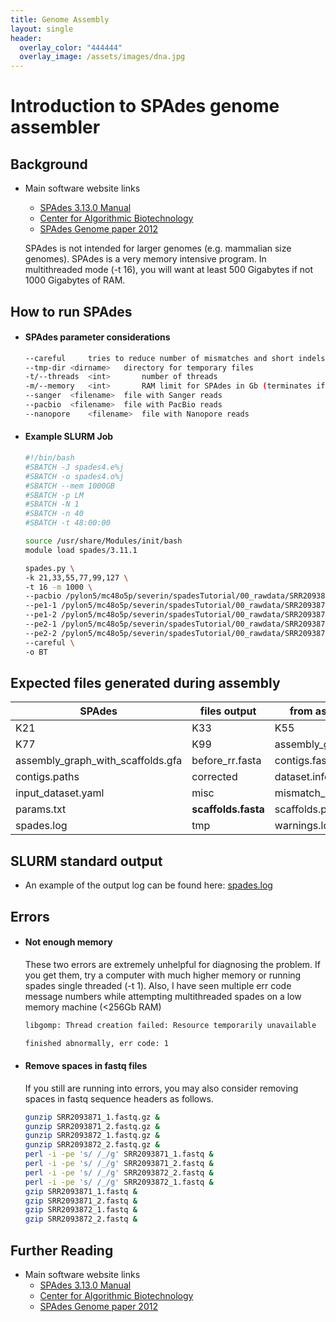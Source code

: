```yaml
---
title: Genome Assembly
layout: single
header:
  overlay_color: "444444"
  overlay_image: /assets/images/dna.jpg
---
```


# Introduction to SPAdes genome assembler

## Background

* Main software website links
  * [SPAdes 3.13.0 Manual](http://cab.spbu.ru/files/release3.13.0/manual.html)
  * [Center for Algorithmic Biotechnology](http://cab.spbu.ru/software/spades/#benchmark)
  * [SPAdes Genome paper 2012](http://cab.spbu.ru/software/spades/#benchmark)

  SPAdes is not intended for larger genomes (e.g. mammalian size genomes). SPAdes is a very memory intensive program.  In multithreaded mode (-t 16), you will want at least 500 Gigabytes if not 1000 Gigabytes of RAM.  

## How to run SPAdes

* #### SPAdes parameter considerations

  ```bash
  --careful		tries to reduce number of mismatches and short indels
  --tmp-dir	<dirname>	directory for temporary files
  -t/--threads	<int>		number of threads
  -m/--memory	<int>		RAM limit for SPAdes in Gb (terminates if exceeded) [default 250 (Gb)]
  --sanger	<filename>	file with Sanger reads
  --pacbio	<filename>	file with PacBio reads
  --nanopore	<filename>	file with Nanopore reads
  ```

* #### Example SLURM Job

  ```bash
  #!/bin/bash
  #SBATCH -J spades4.e%j
  #SBATCH -o spades4.o%j
  #SBATCH --mem 1000GB
  #SBATCH -p LM
  #SBATCH -N 1
  #SBATCH -n 40
  #SBATCH -t 48:00:00

  source /usr/share/Modules/init/bash
  module load spades/3.11.1

  spades.py \
  -k 21,33,55,77,99,127 \
  -t 16 -m 1000 \
  --pacbio /pylon5/mc48o5p/severin/spadesTutorial/00_rawdata/SRR2093876_subreads.fastq.gz \
  --pe1-1 /pylon5/mc48o5p/severin/spadesTutorial/00_rawdata/SRR2093871_1.fastq.gz  \
  --pe1-2 /pylon5/mc48o5p/severin/spadesTutorial/00_rawdata/SRR2093871_2.fastq.gz  \
  --pe2-1 /pylon5/mc48o5p/severin/spadesTutorial/00_rawdata/SRR2093872_1.fastq.gz  \
  --pe2-2 /pylon5/mc48o5p/severin/spadesTutorial/00_rawdata/SRR2093872_2.fastq.gz  \
  --careful \
  -o BT
  ```


## Expected files generated during assembly

|SPAdes| files output| from assembly|
|--|--|--|
|K21|K33|K55|
|K77|K99|assembly_graph.fastg|
|assembly_graph_with_scaffolds.gfa|before_rr.fasta|contigs.fasta|
|contigs.paths|corrected|dataset.info|
|input_dataset.yaml|misc|mismatch_corrector|
|params.txt|**scaffolds.fasta**|scaffolds.paths|
|spades.log|tmp|warnings.log|

## SLURM standard output

* An example of the output log can be found here: [spades.log](dataAnalysis/GenomeAssembly/Assemblers/logs/spades.log)

## Errors

* #### Not enough memory
  These two errors are extremely unhelpful for diagnosing the problem.  If you get them, try a computer with much higher memory or running spades single threaded (-t 1).  Also, I have seen multiple err code message numbers while attempting multithreaded spades on a low memory machine (<256Gb RAM)

  ```bash
  libgomp: Thread creation failed: Resource temporarily unavailable
  ```
  ```bash
  finished abnormally, err code: 1
  ```
* #### Remove spaces in fastq files

  If you still are running into errors, you may also consider removing spaces in fastq sequence headers as follows.

  ```bash
  gunzip SRR2093871_1.fastq.gz &
  gunzip SRR2093871_2.fastq.gz &
  gunzip SRR2093872_1.fastq.gz &
  gunzip SRR2093872_2.fastq.gz &
  perl -i -pe 's/ /_/g' SRR2093871_1.fastq &
  perl -i -pe 's/ /_/g' SRR2093871_2.fastq &
  perl -i -pe 's/ /_/g' SRR2093872_2.fastq &
  perl -i -pe 's/ /_/g' SRR2093872_1.fastq &
  gzip SRR2093871_1.fastq &
  gzip SRR2093871_2.fastq &
  gzip SRR2093872_1.fastq &
  gzip SRR2093872_2.fastq &
  ```

## Further Reading

* Main software website links
  * [SPAdes 3.13.0 Manual](http://cab.spbu.ru/files/release3.13.0/manual.html)
  * [Center for Algorithmic Biotechnology](http://cab.spbu.ru/software/spades/#benchmark)
  * [SPAdes Genome paper 2012](http://cab.spbu.ru/software/spades/#benchmark)
